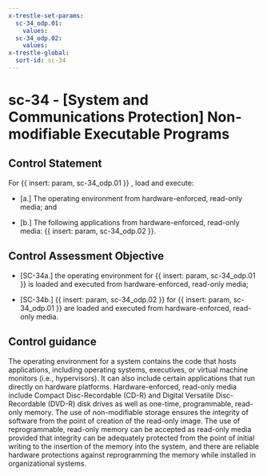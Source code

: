```yaml
---
x-trestle-set-params:
  sc-34_odp.01:
    values:
  sc-34_odp.02:
    values:
x-trestle-global:
  sort-id: sc-34
---
```


# sc-34 - \[System and Communications Protection\] Non-modifiable Executable Programs

## Control Statement

For {{ insert: param, sc-34_odp.01 }} , load and execute:

- \[a.\] The operating environment from hardware-enforced, read-only media; and

- \[b.\] The following applications from hardware-enforced, read-only media: {{ insert: param, sc-34_odp.02 }}.

## Control Assessment Objective

- \[SC-34a.\] the operating environment for {{ insert: param, sc-34_odp.01 }} is loaded and executed from hardware-enforced, read-only media;

- \[SC-34b.\]  {{ insert: param, sc-34_odp.02 }} for {{ insert: param, sc-34_odp.01 }} are loaded and executed from hardware-enforced, read-only media.

## Control guidance

The operating environment for a system contains the code that hosts applications, including operating systems, executives, or virtual machine monitors (i.e., hypervisors). It can also include certain applications that run directly on hardware platforms. Hardware-enforced, read-only media include Compact Disc-Recordable (CD-R) and Digital Versatile Disc-Recordable (DVD-R) disk drives as well as one-time, programmable, read-only memory. The use of non-modifiable storage ensures the integrity of software from the point of creation of the read-only image. The use of reprogrammable, read-only memory can be accepted as read-only media provided that integrity can be adequately protected from the point of initial writing to the insertion of the memory into the system, and there are reliable hardware protections against reprogramming the memory while installed in organizational systems.
